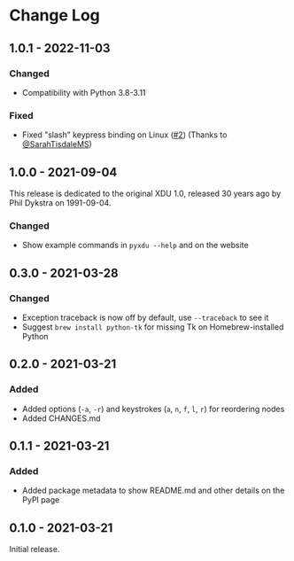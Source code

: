 # Change Log

## 1.0.1 - 2022-11-03

### Changed

* Compatibility with Python 3.8-3.11

### Fixed

* Fixed "slash" keypress binding on Linux
  ([#2](https://github.com/vlasovskikh/pyxdu/pull/2))
  (Thanks to [@SarahTisdaleMS](https://github.com/SarahTisdaleMS))

## 1.0.0 - 2021-09-04

This release is dedicated to the original XDU 1.0, released 30 years ago by Phil 
Dykstra on 1991-09-04.

### Changed

* Show example commands in `pyxdu --help` and on the website

## 0.3.0 - 2021-03-28

### Changed

* Exception traceback is now off by default, use `--traceback` to see it
* Suggest `brew install python-tk` for missing Tk on Homebrew-installed Python

## 0.2.0 - 2021-03-21

### Added

* Added options (`-a`, `-r`) and keystrokes (`a`, `n`, `f`, `l`, `r`) for reordering
  nodes
* Added CHANGES.md

## 0.1.1 - 2021-03-21

### Added

* Added package metadata to show README.md and other details on the PyPI page

## 0.1.0 - 2021-03-21

Initial release.
